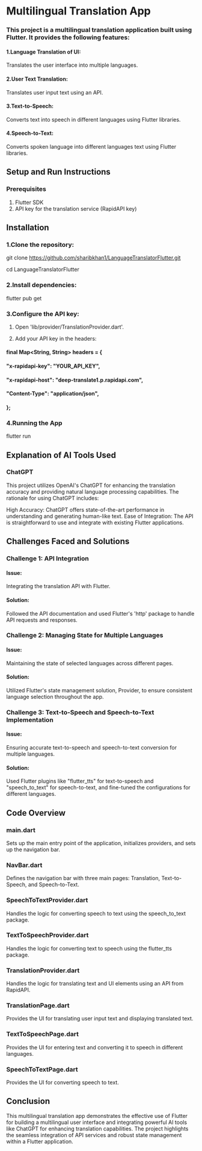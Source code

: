 # Multilingual Translation App

### This project is a multilingual translation application built using Flutter. It provides the following features:

#### 1.Language Translation of UI:
 Translates the user interface into multiple languages.

#### 2.User Text Translation:
 Translates user input text using an API.

#### 3.Text-to-Speech:
 Converts text into speech in different languages using Flutter libraries.

#### 4.Speech-to-Text:
 Converts spoken language into different languages text using Flutter libraries.


## Setup and Run Instructions

### Prerequisites
1. Flutter SDK
2. API key for the translation service (RapidAPI key)


## Installation

### 1.Clone the repository:

git clone https://github.com/sharibkhan1/LanguageTranslatorFlutter.git

cd LanguageTranslatorFlutter

### 2.Install dependencies:

flutter pub get

### 3.Configure the API key:

1. Open 'lib/provider/TranslationProvider.dart'.

2. Add your API key in the headers:



#### final Map<String, String> headers = {

####  "x-rapidapi-key": "YOUR_API_KEY",

####  "x-rapidapi-host": "deep-translate1.p.rapidapi.com",

####  "Content-Type": "application/json",

#### };

### 4.Running the App

flutter run

## Explanation of AI Tools Used

### ChatGPT

This project utilizes OpenAI's ChatGPT for enhancing the translation accuracy and providing natural language processing capabilities. The rationale for using ChatGPT includes:

High Accuracy: ChatGPT offers state-of-the-art performance in understanding and generating human-like text.
Ease of Integration: The API is straightforward to use and integrate with existing Flutter applications.

## Challenges Faced and Solutions

### Challenge 1: API Integration

#### Issue:
 Integrating the translation API with Flutter.

#### Solution:
 Followed the API documentation and used Flutter's 'http' package to handle API requests and responses.

### Challenge 2: Managing State for Multiple Languages

#### Issue:
 Maintaining the state of selected languages across different pages.

#### Solution:
 Utilized Flutter's state management solution, Provider, to ensure consistent language selection throughout the app.

### Challenge 3: Text-to-Speech and Speech-to-Text Implementation

#### Issue:
 Ensuring accurate text-to-speech and speech-to-text conversion for multiple languages.
#### Solution:
 Used Flutter plugins like "flutter_tts" for text-to-speech and "speech_to_text" for speech-to-text, and fine-tuned the configurations for different languages.


## Code Overview

### main.dart
Sets up the main entry point of the application, initializes providers, and sets up the navigation bar.

### NavBar.dart
Defines the navigation bar with three main pages: Translation, Text-to-Speech, and Speech-to-Text.

### SpeechToTextProvider.dart
Handles the logic for converting speech to text using the speech_to_text package.

### TextToSpeechProvider.dart
Handles the logic for converting text to speech using the flutter_tts package.

### TranslationProvider.dart
Handles the logic for translating text and UI elements using an API from RapidAPI.

### TranslationPage.dart
Provides the UI for translating user input text and displaying translated text.

### TextToSpeechPage.dart
Provides the UI for entering text and converting it to speech in different languages.

### SpeechToTextPage.dart
Provides the UI for converting speech to text.


## Conclusion

This multilingual translation app demonstrates the effective use of Flutter for building a multilingual user interface and integrating powerful AI tools like ChatGPT for enhancing translation capabilities. The project highlights the seamless integration of API services and robust state management within a Flutter application.










